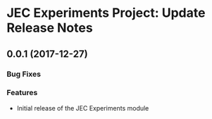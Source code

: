# JEC Experiments Project: Update Release Notes

<a name="jec-experimental-0.0.1"></a>
## **0.0.1** (2017-12-27)

### Bug Fixes

### Features

- Initial release of the JEC Experiments module